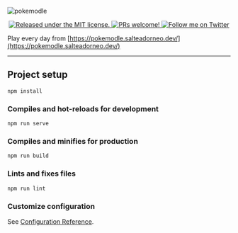 ![pokemodle](src/assets/logo.png)

<p align="center">
  <a href="./LICENSE.md">
    <img alt="Released under the MIT license." src="https://img.shields.io/badge/license-MIT-blue.svg"  />
  </a>
  <a href="https://github.com/salteadorneo/pokemodle/issues">
    <img alt="PRs welcome!" src="https://img.shields.io/badge/PRs-welcome-brightgreen.svg?style=flat"  />
  </a>
  <a href="https://twitter.com/salteadorneodev">
    <img alt="Follow me on Twitter" src="https://img.shields.io/twitter/follow/salteadorneodev.svg?label=follow+@salteadorneodev&style=social&logo=twitter"/>
  </a>
</p>

Play every day from [https://pokemodle.salteadorneo.dev/](https://pokemodle.salteadorneo.dev/)

---

## Project setup
```
npm install
```

### Compiles and hot-reloads for development
```
npm run serve
```

### Compiles and minifies for production
```
npm run build
```

### Lints and fixes files
```
npm run lint
```

### Customize configuration
See [Configuration Reference](https://cli.vuejs.org/config/).
